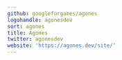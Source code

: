 ```yaml
---
github: googleforgames/agones
logohandle: agonesdev
sort: agones
title: Agones
twitter: agonesdev
website: 'https://agones.dev/site/'
---
```

